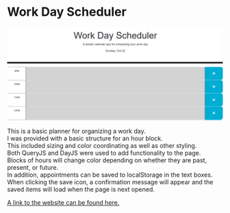 # Work Day Scheduler

![Screenshot of the scheduler](./Assets/screenshot.jpg)

This is a basic planner for organizing a work day.
<br>I was provided with a basic structure for an hour block.
<br>This included sizing and color coordinating as well as other styling.
<br>Both QueryJS and DayJS were used to add functionality to the page.
<br>Blocks of hours will change color depending on whether they are past, present, or future.
<br>In addition, appointments can be saved to localStorage in the text boxes.
<br>When clicking the save icon, a confirmation message will appear and the saved items will load when the page is next opened.

[A link to the website can be found here.](https://anthonyrqqq.github.io/work-day-scheduler)